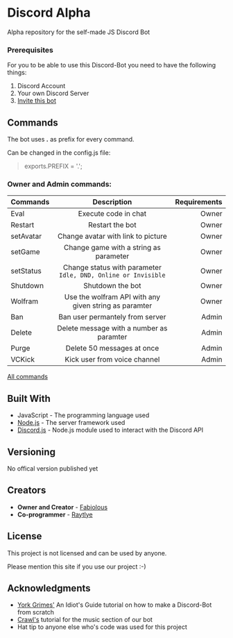 # Discord Alpha

Alpha repository for the self-made JS Discord Bot

### Prerequisites

For you to be able to use this Discord-Bot you need to have the following things:


1. Discord Account
2. Your own Discord Server
3. [Invite this bot](https://discordapp.com/oauth2/authorize?client_id=359668621989117953&permissions=8&scope=bot)

## Commands

The bot uses **.** as prefix for every command.


Can be changed in the config.js file:
> exports.PREFIX = '.';


### Owner and Admin commands:


| Commands | Description | Requirements |
| ------------- |:-------------:| -----:|
| Eval | Execute code in chat | Owner |
| Restart | Restart the bot | Owner |
| setAvatar | Change avatar with link to picture | Owner |
| setGame | Change game with a string as parameter | Owner |
| setStatus | Change status with parameter `Idle, DND, Online or Invisible`| Owner |
| Shutdown | Shutdown the bot | Owner |
| Wolfram | Use the wolfram API with any given string as paramter | Owner |
| Ban | Ban user permantely from server | Admin |
| Delete | Delete message with a number as paramter | Admin |
| Purge | Delete 50 messages at once | Admin |
| VCKick | Kick user from voice channel | Admin |


[All commands](https://github.com/Raytlye/discord-beta/wiki/Commands-Overview)


## Built With

* JavaScript - The programming language used
* [Node.js](https://nodejs.org/en/) - The server framework used
* [Discord.js](https://discord.js.org/#/) - Node.js module used to interact with the Discord API

## Versioning

No offical version published yet

## Creators

 - **Owner and Creator** - [Fabiolous](https://github.com/JustFabiolous)
 - **Co-programmer** - [Raytlye](https://github.com/Raytlye)

## License

This project is not licensed and can be used by anyone.

Please mention this site if you use our project :-)

## Acknowledgments

* [York Grimes'](https://anidiotsguide.gitbooks.io/discord-js-bot-guide/getting-started/the-long-version.html) An Idiot's Guide tutorial on how to make a Discord-Bot from scratch
* [Crawl's](https://www.youtube.com/playlist?list=PLVzaElkTvlQae8XJ0ujnEgz1GviufNx8h) tutorial for the music section of our bot
* Hat tip to anyone else who's code was used for this project


